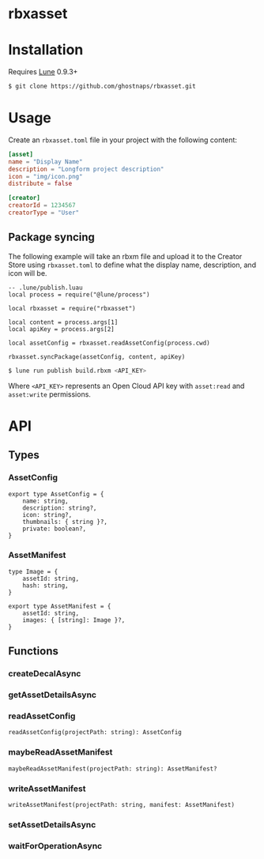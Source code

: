 # rbxasset

# Installation

Requires [Lune](https://github.com/lune-org/lune) 0.9.3+

```sh
$ git clone https://github.com/ghostnaps/rbxasset.git
```

# Usage

Create an `rbxasset.toml` file in your project with the following content:

```toml
[asset]
name = "Display Name"
description = "Longform project description"
icon = "img/icon.png"
distribute = false

[creator]
creatorId = 1234567
creatorType = "User"
```

## Package syncing

The following example will take an rbxm file and upload it to the Creator Store using `rbxasset.toml` to define what the
display name, description, and icon will be.

```luau
-- .lune/publish.luau
local process = require("@lune/process")

local rbxasset = require("rbxasset")

local content = process.args[1]
local apiKey = process.args[2]

local assetConfig = rbxasset.readAssetConfig(process.cwd)

rbxasset.syncPackage(assetConfig, content, apiKey)
```

```sh
$ lune run publish build.rbxm <API_KEY>
```

Where `<API_KEY>` represents an Open Cloud API key with `asset:read` and `asset:write` permissions.

# API

## Types

### AssetConfig

```luau
export type AssetConfig = {
	name: string,
	description: string?,
	icon: string?,
	thumbnails: { string }?,
	private: boolean?,
}
```

### AssetManifest

```luau
type Image = {
	assetId: string,
	hash: string,
}

export type AssetManifest = {
	assetId: string,
	images: { [string]: Image }?,
}
```

## Functions

### createDecalAsync

### getAssetDetailsAsync

### readAssetConfig

`readAssetConfig(projectPath: string): AssetConfig`

### maybeReadAssetManifest

`maybeReadAssetManifest(projectPath: string): AssetManifest?`

### writeAssetManifest

`writeAssetManifest(projectPath: string, manifest: AssetManifest)`

### setAssetDetailsAsync

### waitForOperationAsync

